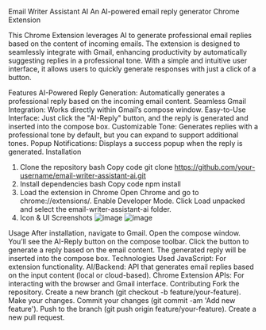Email Writer Assistant AI
An AI-powered email reply generator Chrome Extension

This Chrome Extension leverages AI to generate professional email replies based on the content of incoming emails. The extension is designed to seamlessly integrate with Gmail, enhancing productivity by automatically suggesting replies in a professional tone. With a simple and intuitive user interface, it allows users to quickly generate responses with just a click of a button.

Features
AI-Powered Reply Generation: Automatically generates a professional reply based on the incoming email content.
Seamless Gmail Integration: Works directly within Gmail’s compose window.
Easy-to-Use Interface: Just click the "AI-Reply" button, and the reply is generated and inserted into the compose box.
Customizable Tone: Generates replies with a professional tone by default, but you can expand to support additional tones.
Popup Notifications: Displays a success popup when the reply is generated.
Installation
1. Clone the repository
bash
Copy code
git clone https://github.com/your-username/email-writer-assistant-ai.git
2. Install dependencies
bash
Copy code
npm install
3. Load the extension in Chrome
Open Chrome and go to chrome://extensions/.
Enable Developer Mode.
Click Load unpacked and select the email-writer-assistant-ai folder.
4. Icon & UI Screenshots
![image](https://github.com/user-attachments/assets/b1a4a91f-aff4-4ab8-bb19-68a81182e824)
![image](https://github.com/user-attachments/assets/e0dd0b33-bf72-4f82-be0e-619d36297256)


Usage
After installation, navigate to Gmail.
Open the compose window.
You’ll see the AI-Reply button on the compose toolbar.
Click the button to generate a reply based on the email content.
The generated reply will be inserted into the compose box.
Technologies Used
JavaScript: For extension functionality.
AI/Backend: API that generates email replies based on the input content (local or cloud-based).
Chrome Extension APIs: For interacting with the browser and Gmail interface.
Contributing
Fork the repository.
Create a new branch (git checkout -b feature/your-feature).
Make your changes.
Commit your changes (git commit -am 'Add new feature').
Push to the branch (git push origin feature/your-feature).
Create a new pull request.
